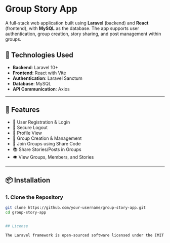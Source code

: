 # Group Story App

A full-stack web application built using **Laravel** (backend) and **React** (frontend), with **MySQL** as the database. The app supports user authentication, group creation, story sharing, and post management within groups.

## 🔧 Technologies Used

- **Backend**: Laravel 10+
- **Frontend**: React with Vite
- **Authentication**: Laravel Sanctum
- **Database**: MySQL
- **API Communication**: Axios

---

## 🚀 Features

- 🔐 User Registration & Login
- 🚪 Secure Logout
- 👤 Profile View
- 👥 Group Creation & Management
- 🔗 Join Groups using Share Code
- 📚 Share Stories/Posts in Groups
- 👁️ View Groups, Members, and Stories

---

## 📦 Installation

### 1. Clone the Repository

```bash
git clone https://github.com/your-username/group-story-app.git
cd group-story-app


## License

The Laravel framework is open-sourced software licensed under the [MIT license](https://opensource.org/licenses/MIT).
